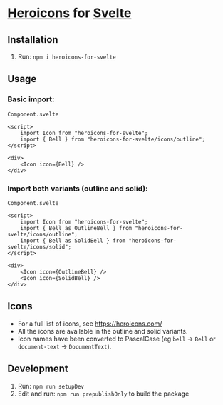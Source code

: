 # [Heroicons](https://heroicons.com/) for [Svelte](https://svelte.dev/)

## Installation

1. Run: `npm i heroicons-for-svelte`

## Usage

### Basic import:

`Component.svelte`

```
<script>
    import Icon from "heroicons-for-svelte";
    import { Bell } from "heroicons-for-svelte/icons/outline";
</script>

<div>
    <Icon icon={Bell} />
</div>
```

### Import both variants (outline and solid):

`Component.svelte`

```
<script>
    import Icon from "heroicons-for-svelte";
    import { Bell as OutlineBell } from "heroicons-for-svelte/icons/outline";
    import { Bell as SolidBell } from "heroicons-for-svelte/icons/solid";
</script>

<div>
    <Icon icon={OutlineBell} />
    <Icon icon={SolidBell} />
</div>
```

## Icons

-   For a full list of icons, see https://heroicons.com/
-   All the icons are available in the outline and solid variants.
-   Icon names have been converted to PascalCase (eg `bell` -> `Bell` or `document-text` -> `DocumentText`).

## Development

1. Run: `npm run setupDev`
2. Edit and run: `npm run prepublishOnly` to build the package
